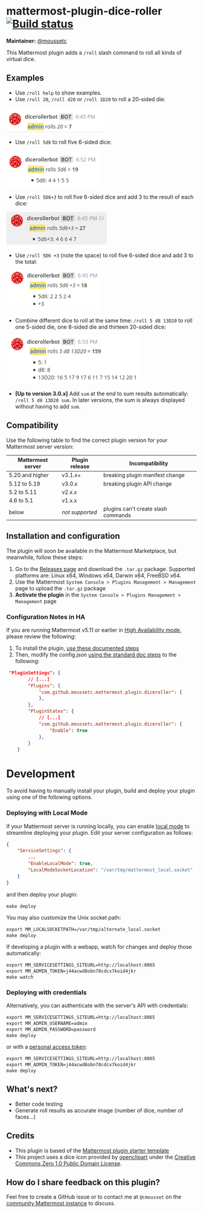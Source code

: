 # mattermost-plugin-dice-roller [![Build status](https://api.travis-ci.com/moussetc/mattermost-plugin-dice-roller.svg?branch=master)](https://travis-ci.com/github/moussetc/mattermost-plugin-dice-roller)

**Maintainer:** [@moussetc](https://github.com/moussetc)

This Mattermost plugin adds a `/roll` slash command to roll all kinds of virtual dice.

## Examples
- Use `/roll help` to show examples.
- Use `/roll 20`, `/roll d20` or  `/roll 1D20` to roll a 20-sided die:

![demo](doc/demo_20.png)

- Use `/roll 5d6` to roll five 6-sided dice:

![demo](doc/demo_5d6.png)

- Use `/roll 5D6+3` to roll five 6-sided dice and add 3 to the result of each dice:

![demo](doc/demo_5d6_dice_modifier.png)

- Use `/roll 5D6 +3` (note the space) to roll five 6-sided dice and add 3 to the total:

![demo](doc/demo_5d6_sum_modifier.png)

- Combine different dice to roll at the same time: `/roll 5 d8 13D20` to roll one 5-sided die, one 8-sided die and thirteen 20-sided dice:

![demo](doc/demo_many_dice.png)

- **[Up to version 3.0.x]** Add `sum` at the end to sum results automatically: `/roll 5 d8 13D20 sum`. In later versions, the sum is always displayed without having to add `sum`.


## Compatibility

Use the following table to find the correct plugin version for your Mattermost server version:

| Mattermost server | Plugin release | Incompatibility |
| --- | --- | --- |
| 5.20 and higher | v3.1.x+ | breaking plugin manifest change |
| 5.12 to 5.19 | v3.0.x | breaking plugin API change |
| 5.2 to 5.11 | v2.x.x | |
| 4.6 to 5.1 | v1.x.x | |
| below | *not supported* |  plugins can't create slash commands |

## Installation and configuration
The plugin will soon be available in the Mattermost Marketplace, but meanwhile, follow these steps:
1. Go to the [Releases page](https://github.com/moussetc/mattermost-plugin-dice-roller/releases) and download the `.tar.gz` package. Supported platforms are: Linux x64, Windows x64, Darwin x64, FreeBSD x64.
2. Use the Mattermost `System Console > Plugins Management > Management` page to upload the `.tar.gz` package
3. **Activate the plugin** in the `System Console > Plugins Management > Management` page

### Configuration Notes in HA

If you are running Mattermost v5.11 or earlier in [High Availability mode](https://docs.mattermost.com/deployment/cluster.html), please review the following:

1. To install the plugin, [use these documented steps](https://docs.mattermost.com/administration/plugins.html#plugin-uploads-in-high-availability-mode)
2. Then, modify the config.json [using the standard doc steps](https://docs.mattermost.com/deployment/cluster.html#updating-configuration-changes-while-operating-continuously) to the following:
```json
 "PluginSettings": {
        // [...]
        "Plugins": {
            "com.github.moussetc.mattermost.plugin.diceroller": {
            },
        },
        "PluginStates": {
            // [...]
            "com.github.moussetc.mattermost.plugin.diceroller": {
                "Enable": true
            },
        }
    }
```

# Development

To avoid having to manually install your plugin, build and deploy your plugin using one of the following options.

### Deploying with Local Mode

If your Mattermost server is running locally, you can enable [local mode](https://docs.mattermost.com/administration/mmctl-cli-tool.html#local-mode) to streamline deploying your plugin. Edit your server configuration as follows:

```json
{
    "ServiceSettings": {
        ...
        "EnableLocalMode": true,
        "LocalModeSocketLocation": "/var/tmp/mattermost_local.socket"
    }
}
```

and then deploy your plugin:
```
make deploy
```

You may also customize the Unix socket path:
```
export MM_LOCALSOCKETPATH=/var/tmp/alternate_local.socket
make deploy
```

If developing a plugin with a webapp, watch for changes and deploy those automatically:
```
export MM_SERVICESETTINGS_SITEURL=http://localhost:8065
export MM_ADMIN_TOKEN=j44acwd8obn78cdcx7koid4jkr
make watch
```

### Deploying with credentials

Alternatively, you can authenticate with the server's API with credentials:
```
export MM_SERVICESETTINGS_SITEURL=http://localhost:8065
export MM_ADMIN_USERNAME=admin
export MM_ADMIN_PASSWORD=password
make deploy
```

or with a [personal access token](https://docs.mattermost.com/developer/personal-access-tokens.html):
```
export MM_SERVICESETTINGS_SITEURL=http://localhost:8065
export MM_ADMIN_TOKEN=j44acwd8obn78cdcx7koid4jkr
make deploy
```

## What's next?
- Better code testing
- Generate roll results as accurate image (number of dice, number of faces...)

## Credits
- This plugin is based of the [Mattermost plugin starter template](https://github.com/mattermost/mattermost-plugin-starter-template)
- This project uses a dice icon provided by [openclipart](https://openclipart.org/detail/94501/twentysided-dice) under the [Creative Commons Zero 1.0 Public Domain License](https://creativecommons.org/publicdomain/zero/1.0/).


## How do I share feedback on this plugin?

Feel free to create a GitHub issue or to contact me at `@cmousset` on the [community Mattermost instance](https://pre-release.mattermost.com/) to discuss.
